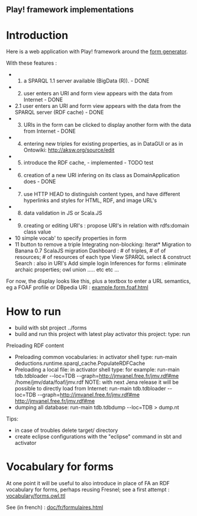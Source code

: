 Play! framework implementations
---

# Introduction
Here is a web application with Play! framework around the [form generator](../forms/README.md).

With these features :

- 1. a SPARQL 1.1 server available (BigData (R)). - DONE
- 2. user enters an URI and form view appears with the data from Internet - DONE
- 2.1 user enters an URI and form view appears with the data from the SPARQL server (RDF cache) - DONE
- 3. URIs in the form can be clicked to display another form with the data from Internet - DONE
- 4. entering new triples for existing properties, as in DataGUI or as in Ontowiki: http://aksw.org/source/edit
- 5. introduce the RDF cache, - implemented - TODO test
- 6. creation of a new URI infering on its class as DomainApplication does - DONE
- 7. use HTTP HEAD to distinguish content types, and have different hyperlinks and styles for HTML, RDF, and image URL's
- 8. data validation in JS or Scala.JS
- 9. creating or editing URI's : propose URI's in relation with rdfs:domain class value
- 10 simple vocab' to specify properties in form
- 11 button to remove a triple
Integrating non-blocking: Iterat* 
Migration to Banana 0.7 
ScalaJS migration 
Dashboard : # of triples, # of of resources; # of resources of each type
View SPARQL select & construct 
Search : also in URI's
Add simple login 
Inferences for forms : eliminate archaic properties; owl union
..... etc etc ...

For now, the display looks like this, 
plus a textbox to enter a URL semantics, eg a FOAF profile or DBpedia URI : 
[example.form.foaf.html](http://htmlpreview.github.io/?https://github.com/jmvanel/semantic_forms/blob/master/scala/forms/example.form.foaf.html)

# How to run

- build with sbt project ../forms
- build and run this project with latest play activator this project: type: run

Preloading RDF content

- Preloading common vocabularies: in activator shell type:
	run-main deductions.runtime.sparql_cache.PopulateRDFCache
- Preloading a local file: in activator shell type: for example:
	run-main tdb.tdbloader --loc=TDB --graph=http://jmvanel.free.fr/jmv.rdf#me /home/jmv/data/foaf/jmv.rdf
	NOTE: with next Jena release it will be possible to directly load from Internet:
	run-main tdb.tdbloader --loc=TDB --graph=http://jmvanel.free.fr/jmv.rdf#me http://jmvanel.free.fr/jmv.rdf#me 
- dumping all database:
	run-main tdb.tdbdump   --loc=TDB > dump.nt

Tips:

- in case of troubles delete target/ directory
- create eclipse configurations with the "eclipse" command in sbt and activator

# Vocabulary for forms
At one point it will be useful to also introduce in place of FA an RDF vocabulary for forms, perhaps reusing Fresnel;
see a first attempt :
[vocabulary/forms.owl.ttl](../../vocabulary/forms.owl.ttl)

See (in french) :
[doc/fr/formulaires.html](http://htmlpreview.github.io/?http://github.com/jmvanel/semantic_forms/blob/master/doc/fr/formulaires.html)

